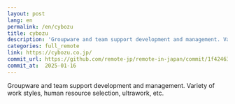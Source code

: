 ```yaml
---
layout: post
lang: en
permalink: /en/cybozu
title: cybozu
description: 'Groupware and team support development and management. Variety of work styles, human resource selection, ultrawork, etc.'
categories: full_remote
link: https://cybozu.co.jp/
commit_url: https://github.com/remote-jp/remote-in-japan/commit/1f42463fa278ec6976af90175ef27509a22908f0
commit_at:  2025-01-16
---
```


<p>Groupware and team support development and management. Variety of work styles, human resource selection, ultrawork, etc.</p>
